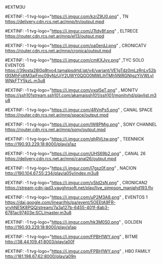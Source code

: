#EXTM3U

#EXTINF: -1 tvg-logo="https://i.imgur.com/kzrZ9U0.png" , TN 
https://delivery.cdn.rcs.net.ar/mnp/tn/output.mpd

#EXTINF: -1 tvg-logo="https://i.imgur.com/JTtdy8f.png" , ELTRECE
https://router.cdn.rcs.net.ar/mnp/el13/output.mpd

#EXTINF: -1 tvg-logo="https://i.imgur.com/oa0erdJ.png" , CRONICATV
https://router.cdn.rcs.net.ar/mnp/cronica/output.mpd

#EXTINF: -1 tvg-logo="https://i.imgur.com/cmKXJyv.png" ,TYC SOLO EVENTOS
https://39osta28l0q8tvo4.tamalpsdrtd.lat/v4/variant/VE1gTdz0mLzRnLv52bt9SMhFjdtM3ajFmc09yNzUjY2UWY0QGO0MWLihTMh1iNlRGNtgzYjVWLyIWNkFTY5kzL.m3u8

#EXTINF: -1 tvg-logo="https://i.imgur.com/vxqI5eT.png" , MONITV
https://ssh101stream.ssh101.com/akamaissh101/ssh101/monitvhd/playlist.m3u8

#EXTINF: -1 tvg-logo="https://i.imgur.com/4RVnPs5.png" , CANAL SPACE
https://router.cdn.rcs.net.ar/mnp/space/output.mpd

#EXTINF: -1 tvg-logo="https://i.imgur.com/lW8PMig.png" , SONY CHANNEL
https://router.cdn.rcs.net.ar/mnp/sony/output.mpd

#EXTINF: -1 tvg-logo="https://i.imgur.com/qhRVLtw.png" , TEENNICK
http://190.93.229.18:8000/play/a1az

#EXTINF: -1 tvg-logo="https://i.imgur.com/UHS69b2.png" , CANAL 26
https://delivery.cdn.rcs.net.ar/mnp/canal26/output.mpd

#EXTINF: -1 tvg-logo="https://i.imgur.com/I7gsz0f.png" , NACION
http://190.104.67.55:234/play/a05y/index.m3u8

#EXTINF: -1 tvg-logo="https://i.imgur.com/vStd2sN.png" , CRONICAN2
https://stream-cdn-iad3.vaughnsoft.net/play/live_simpson_maniahd193.flv

#EXTINF: -1 tvg-logo="https://i.imgur.com/uP2M3A8.png" , EVENTOS 1
https://dai.google.com/linear/hls/pa/event/5OEEtA9FR-yrvhNE5K8PQQ/stream/7a3a127b-6455-401f-8ab3-6781ac97403e:SCL/master.m3u8

#EXTINF: -1 tvg-logo="https://i.imgur.com/hk3M0S0.png" , GOLDEN
http://190.93.229.18:8000/play/a1ap

#EXTINF: -1 tvg-logo="https://i.imgur.com/FPBH1WY.png" , BITME
http://38.44.109.41:8003/play/a00f

#EXTINF: -1 tvg-logo="https://i.imgur.com/FPBH1WY.png" , HBO FAMILY
http://181.198.67.62:8000/play/a09n
